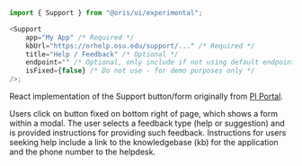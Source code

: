 ```js
import { Support } from "@oris/ui/experimental";

<Support
    app="My App" /* Required */
    kbUrl="https://orhelp.osu.edu/support/..." /* Required */
    title="Help / Feedback" /* Optional */
    endpoint="" /* Optional, only include if not using default endpoint */
    isFixed={false} /* Do not use - for demo purposes only */
/>;
```

React implementation of the Support button/form originally from [PI Portal](https://orapps.osu.edu/piportal/).

Users click on button fixed on bottom right of page, which shows a form within a modal. The user selects a feedback type (help or suggestion) and is provided instructions for providing such feedback. Instructions for users seeking help include a link to the knowledgebase (kb) for the application and the phone number to the helpdesk.
